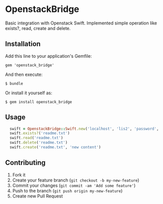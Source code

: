 # OpenstackBridge

Basic integration with Openstack Swift. Implemented simple operation like exists?, read, create and delete.

## Installation

Add this line to your application's Gemfile:

    gem 'openstack_bridge'

And then execute:

    $ bundle

Or install it yourself as:

    $ gem install openstack_bridge

## Usage

```ruby
  swift = OpenstackBridge::Swift.new('localhost', 'lis2', 'password', 'dev', 'container_name')
  swift.exists?('readme.txt')
  swift.read('readme.txt')
  swift.delete('readme.txt')
  swift.create('readme.txt', 'new content')
```

## Contributing

1. Fork it
2. Create your feature branch (`git checkout -b my-new-feature`)
3. Commit your changes (`git commit -am 'Add some feature'`)
4. Push to the branch (`git push origin my-new-feature`)
5. Create new Pull Request
